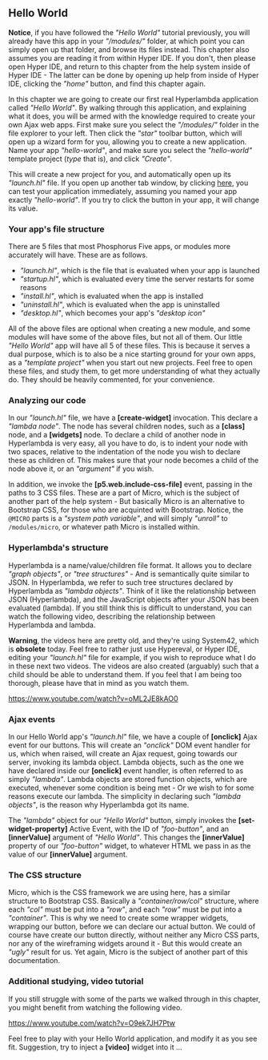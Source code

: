 ## Hello World

**Notice**, if you have followed the _"Hello World"_ tutorial previously, you will already have this app in your _"/modules/"_ folder,
at which point you can simply open up that folder, and browse its files instead. This chapter also assumes you are
reading it from within Hyper IDE. If you don't, then please open Hyper IDE, and return to this chapter from the help
system inside of Hyper IDE - The latter can be done by opening up help from inside of Hyper IDE, clicking the
_"home"_ button, and find this chapter again.

In this chapter we are going to create our first real Hyperlambda application called *"Hello World"*. By walking through this application, 
and explaining what it does, you will be armed with the knowledge required to create your own Ajax web apps.
First make sure you select the _"/modules/"_ folder in the file explorer to your left. Then click the _"star"_ toolbar button, which will open
up a wizard form for you, allowing you to create a new application. Name your app _"hello-world"_, and make sure you select the _"hello-world"_
template project (*type* that is), and click _"Create"_.

This will create a new project for you, and automatically open up its _"launch.hl"_ file. If you open up another tab window, by
clicking [here](/hello-world), you can test your application immediately, assuming you named your app exactly _"hello-world"_.
If you try to click the button in your app, it will change its value.

### Your app's file structure

There are 5 files that most Phosphorus Five apps, or modules more accurately will have. These are as follows.

* _"launch.hl"_, which is the file that is evaluated when your app is launched
* _"startup.hl"_, which is evaluated every time the server restarts for some reasons
* _"install.hl"_, which is evaluated when the app is installed
* _"uninstall.hl"_, which is evaluated when the app is uninstalled
* _"desktop.hl"_, which becomes your app's _"desktop icon"_

All of the above files are optional when creating a new module, and some modules will have some of the above files, but not all of them. Our
little _"Hello World"_ app will have all 5 of these files. This is because it serves a dual purpose, which is to also be a nice starting
ground for your own apps, as a _"template project"_ when you start out new projects. Feel free to open these files, and study them, to get 
more understanding of what they actually do. They should be heavily commented, for your convenience.

### Analyzing our code

In our _"launch.hl"_ file, we have a **[create-widget]** invocation. This declare a *"lambda node"*. The node has several children
nodes, such as a **[class]** node, and a **[widgets]** node. To declare a child of another node in Hyperlambda is very easy, all you have to do, 
is to indent your node with two spaces, relative to the indentation of the node you wish to declare these as children of. This 
makes sure that your node becomes a child of the node above it, or an *"argument"* if you wish.

In addition, we invoke the **[p5.web.include-css-file]** event, passing in the paths to 3 CSS files. These are a part of Micro, which
is the subject of another part of the help system - But basically Micro is an alternative to Bootstrap CSS, for those who are acquinted with
Bootstrap. Notice, the `@MICRO` parts is a _"system path variable"_, and will simply _"unroll"_ to `/modules/micro`, or whatever path Micro
is installed within.

### Hyperlambda's structure

Hyperlambda is a name/value/children file format. It allows you to declare *"graph objects"*, or *"tree structures"* - And is semantically 
quite similar to JSON. In Hyperlambda, we refer to such tree structures declared by Hyperlambda as *"lambda objects"*.
Think of it like the relationship between JSON (Hyperlambda), and the JavaScript objects after your JSON has been evaluated (lambda). 
If you still think this is difficult to understand, you can watch the following video, describing the relationship between Hyperlambda and 
lambda.

**Warning**, the videos here are pretty old, and they're using System42, which is **obsolete** today. Feel free to rather just use 
Hypereval, or Hyper IDE, editing your _"launch.hl"_ file for example, if you wish to reproduce what I do in these next two videos. The videos
are also created (arguably) such that a child should be able to understand them. If you feel that I am being too thorough, please have 
that in mind as you watch them.

https://www.youtube.com/watch?v=oML2JE8kAO0

### Ajax events

In our Hello World app's _"launch.hl"_ file, we have a couple of **[onclick]** Ajax event for our buttons. This will create an *"onclick"* DOM event handler for 
us, which when raised, will create an Ajax request, going towards our server, invoking its lambda object.
Lambda objects, such as the one we have declared inside our **[onclick]** event handler, is often referred to as simply *"lambda"*. Lambda 
objects are stored function objects, which are executed, whenever some condition is being met - Or we wish to for some reasons execute our 
lambda. The simplicity in declaring such *"lambda objects"*, is the reason why Hyperlambda got its name.

The *"lambda"* object for our _"Hello World"_ button, simply invokes the **[set-widget-property]** Active Event, with the ID of *"foo-button"*, 
and an **[innerValue]** argument of *"Hello World"*. This changes the **[innerValue]** property of our *"foo-button"* widget, to whatever HTML we 
pass in as the value of our **[innerValue]** argument.

### The CSS structure

Micro, which is the CSS framework we are using here, has a similar structure to Bootstrap CSS. Basically a _"container/row/col"_ structure, 
where each _"col"_ must be put into a _"row"_, and each _"row"_ must be put into a _"container"_. This is why we need to create some
wrapper widgets, wrapping our button, before we can declare our actual button. We could of course have create our button directly, without
neither any Micro CSS parts, nor any of the wireframing widgets around it - But this would create an _"ugly"_ result for us. Yet again, Micro
is the subject of another part of this documentation.

### Additional studying, video tutorial

If you still struggle with some of the parts we walked through in this chapter, you might benefit from watching the following video.

https://www.youtube.com/watch?v=O9ek7JH7Ptw

Feel free to play with your Hello World application, and modify it as you see fit. Suggestion, try to
inject a **[video]** widget into it ...
